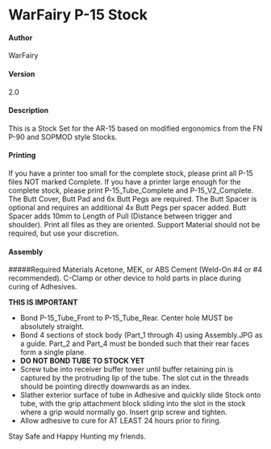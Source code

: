 # WarFairy P-15 Stock

#### Author

WarFairy

#### Version
2.0

#### Description

This is a Stock Set for the AR-15 based on modified ergonomics from the FN P-90 and SOPMOD style Stocks.

#### Printing

If you have a printer too small for the complete stock, please print all P-15 files NOT marked Complete.  If you have a printer large enough for the complete stock, please print P-15_Tube_Complete and P-15_V2_Complete.  The Butt Cover, Butt Pad and 6x Butt Pegs are required. The Butt Spacer is optional and requires an additional 4x Butt Pegs per spacer added. Butt Spacer adds 10mm to Length of Pull (Distance between trigger and shoulder).  Print all files as they are oriented. Support Material should not be required, but use your discretion.

#### Assembly

#####Required Materials
 Acetone, MEK, or ABS Cement (Weld-On #4 or #4 recommended). C-Clamp or other device to hold parts in place during curing of Adhesives.

**THIS IS IMPORTANT**
* Bond P-15_Tube_Front to P-15_Tube_Rear. Center hole MUST be absolutely straight.
* Bond 4 sections of stock body (Part_1 through 4) using Assembly.JPG as a guide. Part_2 and Part_4 must be bonded such that their rear faces form a single plane.
* **DO NOT BOND TUBE TO STOCK YET**
* Screw tube into receiver buffer tower until buffer retaining pin is captured by the protruding lip of the tube. The slot cut in the threads should be pointing directly downwards as an index.
* Slather exterior surface of tube in Adhesive and quickly slide Stock onto tube, with the grip attachment block sliding into the slot in the stock where a grip would normally go. Insert grip screw and tighten.
* Allow adhesive to cure for AT LEAST 24 hours prior to firing.

Stay Safe and Happy Hunting my friends.
